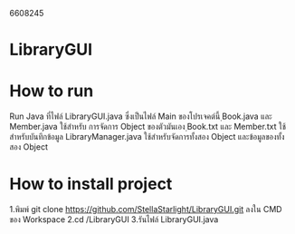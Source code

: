 6608245
# LibraryGUI
# How to run
Run Java ที่ไฟล์ LibraryGUI.java ซึ่งเป็นไฟล์ Main ของโปรเจคต์นี้
ฺBook.java และ Member.java ใช้สำหรับ การจัดการ Object ของตัวมันเอง
ฺBook.txt และ Member.txt ใช้สำหรับบันทึกข้อมูล
LibraryManager.java ใช้สำหรับจัดการทั้งสอง Object และข้อมูลของทั้งสอง Object 
# How to install project
1.พิมพ์ git clone https://github.com/StellaStarlight/LibraryGUI.git ลงใน CMD ของ Workspace
2.cd /LibraryGUI
3.รันไฟล์ LibraryGUI.java
